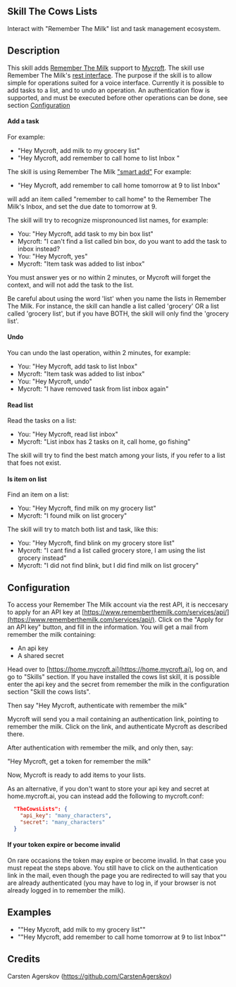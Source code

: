 ## Skill The Cows Lists
Interact with "Remember The Milk" list and task management ecosystem.

## Description
This skill adds [Remember The Milk](https://www.rememberthemilk.com/) support to [Mycroft](https://mycroft.ai/).
The skill use Remember The Milk's [rest interface](https://www.rememberthemilk.com/services/api/).
The purpose if the skill is to allow simple for operations suited for a voice interface. Currently it is possible to add tasks to a list, and to undo an operation. An authentication flow is supported, and must be executed before other operations can be done, see section [Configuration](##Configuration)

#### Add a task
For example:
* "Hey Mycroft, add milk to my grocery list"
* "Hey Mycroft, add remember to call home to list Inbox "

The skill is using Remember The Milk ["smart add"](https://www.rememberthemilk.com/help/?ctx=basics.smartadd.whatis.) For example:

* "Hey Mycroft, add remember to call home tomorrow at 9 to list Inbox"

will add an item called "remember to call home" to the Remember The Milk's Inbox, and set the due date to tomorrow at 9.

The skill will try to recognize mispronounced list names, for example:
* You: "Hey Mycroft, add task to my bin box list"
* Mycroft: "I can't find a list called bin box, do you want to add the task to inbox instead?
* You: "Hey Mycroft, yes"
* Mycroft: "Item task was added to list inbox"

You must answer yes or no within 2 minutes, or Mycroft will forget  the context, and will not add the task to the list.

Be careful about using the word 'list' when you name the lists in Remember The Milk. For instance, the skill can handle a list called 'grocery' OR a list called 'grocery list', but if you have BOTH, the skill will only find the 'grocery list'.

#### Undo
You can undo the last operation, within 2 minutes, for example:
* You: "Hey Mycroft, add task to list Inbox"
* Mycroft: "Item task was added to list inbox"
* You: "Hey Mycroft, undo"
* Mycroft: "I have removed task from list inbox again"

#### Read list
Read the tasks on a list:
* You: "Hey Mycroft, read list inbox"
* Mycroft: "List inbox has 2 tasks on it, call home, go fishing"

The skill will try to find the best match among your lists, if you refer to a list that foes not exist.

#### Is item on list
Find an item on a list:
* You: "Hey Mycroft, find milk on my grocery list"
* Mycroft: "I found milk on list grocery"

The skill will try to match both list and task, like this:
* You: "Hey Mycroft, find blink on my grocery store list"
* Mycroft: "I cant find a list called grocery store, I am using the list grocery instead"
* Mycroft: "I did not find blink, but I did find milk on list grocery"


## Configuration
To access your Remember The Milk account via the rest API, it is neccesary to apply for an API key at
[https://www.rememberthemilk.com/services/api/](https://www.rememberthemilk.com/services/api/). Click on the "Apply for an API key" button, and fill in the information. You will get a mail from remember the milk containing:
* An api key
* A shared secret

Head over to [https://home.mycroft.ai](https://home.mycroft.ai), log on, and go to "Skills" section. If you have installed
the cows list skill, it is possible enter the api key and the secret from remember the milk in the configuration section "Skill the cows lists".

Then say "Hey Mycroft, authenticate with remember the milk"

Mycroft will send you a mail containing an authentication link, pointing to remember the milk. Click on the link, and
authenticate Mycroft as described there.

After authentication with remember the milk, and only then, say:

"Hey Mycroft, get a token for remember the milk"

Now, Mycroft is ready to add items to your lists.

As an alternative, if you don't want to store your api key and secret at home.mycroft.ai, you can instead add the following
to mycroft.conf:

```json
  "TheCowsLists": {
    "api_key": "many_characters",
    "secret": "many_characters"
  }  
```

#### If your token expire or become invalid
On rare occasions the token may expire or become invalid. In that case you must repeat the steps above.
You still have to click on the authentication link in the mail, even though the page you are redirected to will say
that you are already authenticated (you may have to log in, if your browser is not already logged in to remember
the milk).

## Examples
* ""Hey Mycroft, add milk to my grocery list""
* ""Hey Mycroft, add remember to call home tomorrow at 9 to list Inbox""

## Credits
Carsten Agerskov (https://github.com/CarstenAgerskov)
